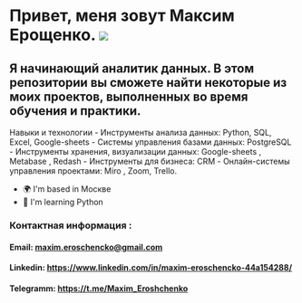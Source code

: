 Привет, меня зовут Максим Ерощенко. ![](https://user-images.githubusercontent.com/18350557/176309783-0785949b-9127-417c-8b55-ab5a4333674e.gif)
==============================================================================================================================================

Я начинающий аналитик данных. В этом репозитории вы сможете найти некоторые из моих проектов, выполненных во время обучения и практики.
---------------------------------------------------------------------------------------------------------------------------------------

Навыки и технологии - Инструменты анализа данных: Python, SQL, Excel, Google-sheets - Системы управления базами данных: PostgreSQL - Инструменты хранения, визуализации данных: Google-sheets , Metabase , Redash - Инструменты для бизнеса: CRM - Онлайн-системы управления проектами: Miro , Zoom, Trello.

* 🌍  I'm based in Москве
* 🧠  I'm learning Python
















 ### ****Контактная информация :****

 

#### Email: ****maxim.eroschencko@gmail.com****



#### Linkedin: ****https://www.linkedin.com/in/maxim-eroschencko-44a154288/****



#### Telegramm: ****https://t.me/Maxim_Eroshchenko****

